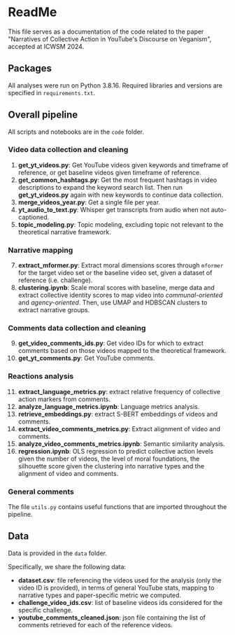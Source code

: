 # ReadMe

This file serves as a documentation of the code related to the paper "Narratives of Collective Action in YouTube's Discourse on Veganism", accepted at ICWSM 2024.

## Packages

All analyses were run on Python 3.8.16. Required libraries and versions are specified in `requirements.txt`.

## Overall pipeline

All scripts and notebooks are in the `code` folder.

### Video data collection and cleaning

1. **get_yt_videos.py**: Get YouTube videos given keywords and timeframe of reference, or get baseline videos given timeframe of reference.
2. **get_common_hashtags.py**: Get the most frequent hashtags in video descriptions to expand the keyword search list. Then run **get_yt_videos.py** again with new keywords to continue data collection.
3. **merge_videos_year.py**: Get a single file per year.
4. **yt_audio_to_text.py**: Whisper get transcripts from audio when not auto-captioned.
5. **topic_modeling.py**: Topic modeling, excluding topic not relevant to the theoretical narrative framework.

### Narrative mapping 

7. **extract_mformer.py**: Extract moral dimensions scores through `mformer` for the target video set or the baseline video set, given a dataset of reference (i.e. challenge).
8. **clustering.ipynb**: Scale moral scores with baseline, merge data and extract collective identity scores to map video into *communal-oriented* and *agency-oriented*. Then, use UMAP and HDBSCAN clusters to extract narrative groups.

### Comments data collection and cleaning 

9. **get_video_comments_ids.py**: Get video IDs for which to extract comments based on those videos mapped to the theoretical framework.
10. **get_yt_comments.py**: Get YouTube comments.

### Reactions analysis 

11. **extract_language_metrics.py**: extract relative frequency of collective action markers from comments.
12. **analyze_language_metrics.ipynb**: Language metrics analysis.
13. **retrieve_embeddings.py**: extract S-BERT embeddings of videos and comments.
14. **extract_video_comments_metrics.py**: Extract alignment of video and comments.
15. **analyze_video_comments_metrics.ipynb**: Semantic similarity analysis.
16. **regression.ipynb**: OLS regression to predict collective action levels given the number of videos, the level of moral foundations, the silhouette score given the clustering into narrative types and the alignment of video and comments. 

### General comments
The file `utils.py` contains useful functions that are imported throughout the pipeline.

## Data

Data is provided in the `data` folder. 

Specifically, we share the following data:

- **dataset.csv**: file referencing the videos used for the analysis (only the video ID is provided), in terms of general YouTube stats, mapping to narrative types and paper-specific metric we computed.
- **challenge_video_ids.csv**: list of baseline videos ids considered for the specific challenge.
- **youtube_comments_cleaned.json**: json file containing the list of comments retrieved for each of the reference videos.